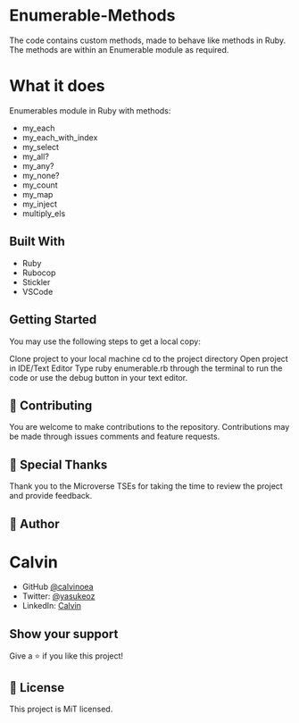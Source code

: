 # Enumerable-Methods


The code contains custom methods, made to behave like methods in Ruby. The methods are within an Enumerable module as required.


# What it does

Enumerables module in Ruby with methods:

- my_each
- my_each_with_index
- my_select
- my_all?
- my_any?
- my_none?
- my_count
- my_map
- my_inject
- multiply_els

## Built With

- Ruby
- Rubocop
- Stickler
- VSCode



## Getting Started
You may use the following steps to get a local copy:

Clone project to your local machine
cd to the project directory
Open project in IDE/Text Editor
Type ruby enumerable.rb through the terminal to run the code or use the debug button in your text editor.

## 🤝 Contributing
You are welcome to make contributions to the repository. Contributions may be made through issues comments and feature requests.

## 🤝 Special Thanks

Thank you to the Microverse TSEs for taking the time to review the project and provide feedback.

## 👤 Author

# Calvin
- GitHub [@calvinoea](https://github.com/calvinoea/)
- Twitter: [@yasukeoz](https://twitter.com/yasukeoz)
- LinkedIn: [Calvin](https://www.linkedin.com/in/calvin-ebun-amu-9b200017a/)

## Show your support
Give a ⭐️ if you like this project!

## 📝 License
This project is MiT licensed.







